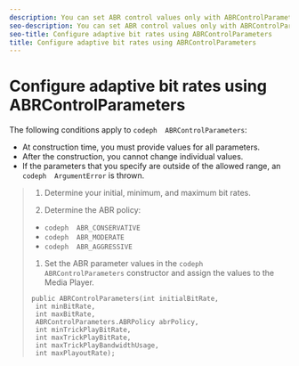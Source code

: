 ```yaml
---
description: You can set ABR control values only with ABRControlParameters, but you can construct a new one at any time.
seo-description: You can set ABR control values only with ABRControlParameters, but you can construct a new one at any time.
seo-title: Configure adaptive bit rates using ABRControlParameters
title: Configure adaptive bit rates using ABRControlParameters
---
```


# Configure adaptive bit rates using ABRControlParameters

The following conditions apply to `codeph  ABRControlParameters`:
* At construction time, you must provide values for all parameters.
* After the construction, you cannot change individual values.
* If the parameters that you specify are outside of the allowed range, an `codeph  ArgumentError` is thrown.

>1. Determine your initial, minimum, and maximum bit rates.
>   
>1. Determine the ABR policy:
>* `codeph  ABR_CONSERVATIVE`
>* `codeph  ABR_MODERATE`
>* `codeph  ABR_AGGRESSIVE`
>   
>   
>1. Set the ABR parameter values in the `codeph  ABRControlParameters` constructor and assign the values to the Media Player.
>   ```
>   public ABRControlParameters(int initialBitRate, 
>    int minBitRate, 
>    int maxBitRate, 
>    ABRControlParameters.ABRPolicy abrPolicy, 
>    int minTrickPlayBitRate, 
>    int maxTrickPlayBitRate, 
>    int maxTrickPlayBandwidthUsage, 
>    int maxPlayoutRate);
>   ```
>   
>   
>   
